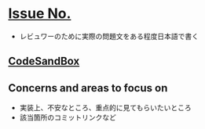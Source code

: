 # [Issue No.](https://github.com/megusasuke0/handsonFrontend/markup/1.md#)
- レビュワーのために実際の問題文をある程度日本語で書く
## [CodeSandBox](リンク)
## Concerns and areas to focus on
- 実装上、不安なところ、重点的に見てもらいたいところ
- 該当箇所のコミットリンクなど